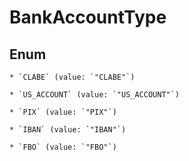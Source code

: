 
# BankAccountType

## Enum


    * `CLABE` (value: `"CLABE"`)

    * `US_ACCOUNT` (value: `"US_ACCOUNT"`)

    * `PIX` (value: `"PIX"`)

    * `IBAN` (value: `"IBAN"`)

    * `FBO` (value: `"FBO"`)




